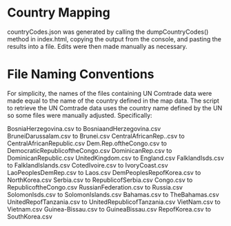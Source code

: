 # Country Mapping
countryCodes.json was generated by calling the dumpCountryCodes() method in index.html, copying the output from the console, and pasting the results into a file. Edits were then made manually as necessary.

# File Naming Conventions
For simplicity, the names of the files containing UN Comtrade data were made equal to the name of the country defined in the map data. The script to retrieve the UN Comtrade data uses the country name defined by the UN so some files were manually adjusted. Specifically:

BosniaHerzegovina.csv to BosniaandHerzegovina.csv
BruneiDarussalam.csv to Brunei.csv
CentralAfricanRep..csv to CentralAfricanRepublic.csv
Dem.Rep.oftheCongo.csv to DemocraticRepublicoftheCongo.csv
DominicanRep.csv to DominicanRepublic.csv
UnitedKingdom.csv to England.csv
FalklandIsds.csv to FalklandIslands.csv
CotedIvoire.csv to IvoryCoast.csv
LaoPeoplesDemRep.csv to Laos.csv
DemPeoplesRepofKorea.csv to NorthKorea.csv
Serbia.csv to RepublicofSerbia.csv
Congo.csv to RepublicoftheCongo.csv
RussianFederation.csv to Russia.csv
SolomonIsds.csv to SolomonIslands.csv
Bahamas.csv to TheBahamas.csv
UnitedRepofTanzania.csv to UnitedRepublicofTanzania.csv
VietNam.csv to Vietnam.csv
Guinea-Bissau.csv to GuineaBissau.csv
RepofKorea.csv to SouthKorea.csv

